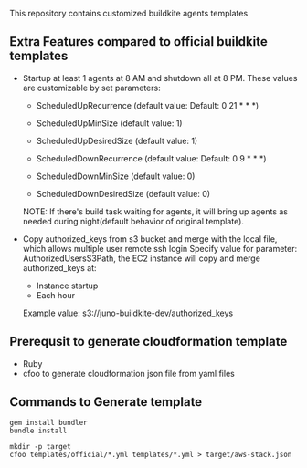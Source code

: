 This repository contains customized buildkite agents templates

## Extra Features compared to official buildkite templates
- Startup at least 1 agents at 8 AM and shutdown all at 8 PM. These values are customizable by set parameters: 
  - ScheduledUpRecurrence (default value: Default: 0 21 * * *)
  - ScheduledUpMinSize (default value: 1)
  - ScheduledUpDesiredSize (default value: 1)
  
  - ScheduledDownRecurrence (default value: Default: 0 9 * * *)
  - ScheduledDownMinSize (default value: 0)
  - ScheduledDownDesiredSize (default value: 0)
  
  NOTE: If there's build task waiting for agents, it will bring up agents as needed during night(default behavior of original template).
  
- Copy authorized_keys from s3 bucket and merge with the local file, which allows multiple user remote ssh login
  Specify value for parameter: AuthorizedUsersS3Path, the EC2 instance will copy and merge authorized_keys at:
  - Instance startup
  - Each hour
  
  Example value: s3://juno-buildkite-dev/authorized_keys

## Prerequsit to generate cloudformation template 
- Ruby
- cfoo to generate cloudformation json file from yaml files

## Commands to Generate template
    gem install bundler
    bundle install

    mkdir -p target
    cfoo templates/official/*.yml templates/*.yml > target/aws-stack.json
    
